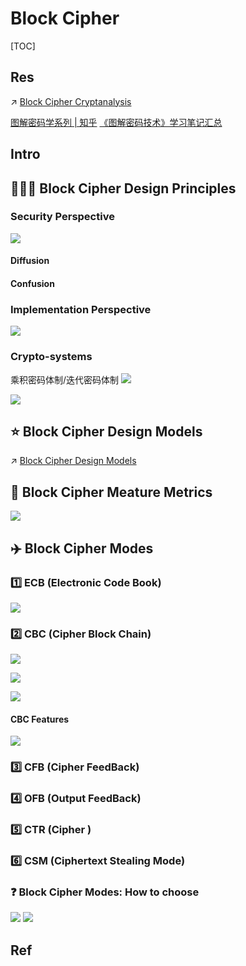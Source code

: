 # Block Cipher

[TOC]



## Res
↗ [Block Cipher Cryptanalysis](../../../../Cryptanalysis/Modern%20Cipher%20Cryptanalysis/Symmetric%20Cipher%20Cryptanalysis/Block%20Cipher%20Cryptanalysis/Block%20Cipher%20Cryptanalysis.md)

[图解密码学系列 | 知乎](https://www.zhihu.com/column/c_1417266554786078720)
[《图解密码技术》学习笔记汇总](https://blog.csdn.net/qq_29864185/article/details/116743551)


## Intro


## 👩🏼‍🏫 Block Cipher Design Principles 
### Security Perspective
![](../../../../../../../Assets/Pics/Screenshot%202023-04-12%20at%202.40.51%20PM.png)

#### Diffusion

#### Confusion



### Implementation Perspective 
![](../../../../../../../Assets/Pics/Screenshot%202023-04-12%20at%202.41.21%20PM.png)


### Crypto-systems
乘积密码体制/迭代密码体制
![](../../../../../../../Assets/Pics/Screenshot%202023-04-12%20at%202.41.40%20PM.png)


![](../../../../../../../Assets/Pics/Screenshot%202023-04-12%20at%202.41.50%20PM.png)


## ⭐️ Block Cipher Design Models
↗ [Block Cipher Design Models](Block%20Cipher%20Design%20Models.md)



## 🎲 Block Cipher Meature Metrics
![](../../../../../../../Assets/Pics/Screenshot%202023-04-12%20at%202.37.30%20PM.png)


## ✈️ Block Cipher Modes
### 1️⃣ ECB (Electronic Code Book)
![](../../../../../../../Assets/Pics/Screenshot%202023-04-12%20at%203.13.58%20PM.png)



### 2️⃣ CBC (Cipher Block Chain)
![](../../../../../../../Assets/Pics/Screenshot%202023-04-12%20at%203.14.12%20PM.png)

![](../../../../../../../Assets/Pics/Screenshot%202023-04-12%20at%203.17.20%20PM.png)


![](../../../../../../../Assets/Pics/Screenshot%202023-04-12%20at%203.17.35%20PM.png)


#### CBC Features
![](../../../../../../../Assets/Pics/Screenshot%202023-04-12%20at%203.18.57%20PM.png)


### 3️⃣ CFB (Cipher FeedBack)


### 4️⃣ OFB (Output FeedBack)

### 5️⃣ CTR (Cipher )

### 6️⃣ CSM (Ciphertext Stealing Mode)


### ❓ Block Cipher Modes: How to choose
![](../../../../../../../Assets/Pics/Screenshot%202023-04-12%20at%203.48.17%20PM.png)
![](../../../../../../../Assets/Pics/Screenshot%202023-04-12%20at%203.51.54%20PM.png)



## Ref

